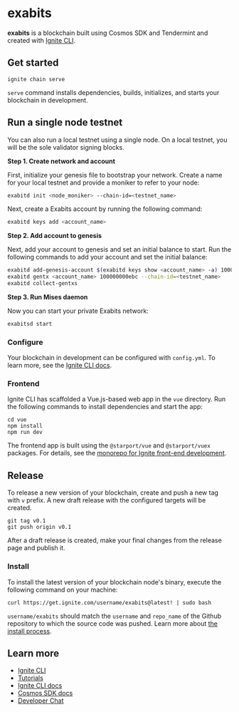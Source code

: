 # exabits

**exabits** is a blockchain built using Cosmos SDK and Tendermint and created with [Ignite CLI](https://ignite.com/cli).

## Get started

```
ignite chain serve
```

`serve` command installs dependencies, builds, initializes, and starts your blockchain in development.

## Run a single node testnet

You can also run a local testnet using a single node. On a local testnet, you will be the sole validator signing blocks.

**Step 1. Create network and account**

First, initialize your genesis file to bootstrap your network. Create a name for your local testnet and provide a moniker to refer to your node:

```bash
exabitd init <node_moniker> --chain-id=<testnet_name>
```

Next, create a Exabits account by running the following command:

```bash
exabitd keys add <account_name>
```

**Step 2. Add account to genesis**

Next, add your account to genesis and set an initial balance to start. Run the following commands to add your account and set the initial balance:

```bash
exabitd add-genesis-account $(exabitd keys show <account_name> -a) 100000000ebc
exabitd gentx <account_name> 100000000ebc --chain-id=<testnet_name>
exabitd collect-gentxs
```

**Step 3. Run Mises daemon**

Now you can start your private Exabits network:

```bash
exabitsd start
```

### Configure

Your blockchain in development can be configured with `config.yml`. To learn more, see the [Ignite CLI docs](https://docs.ignite.com).

### Frontend

Ignite CLI has scaffolded a Vue.js-based web app in the `vue` directory. Run the following commands to install dependencies and start the app:

```
cd vue
npm install
npm run dev
```

The frontend app is built using the `@starport/vue` and `@starport/vuex` packages. For details, see the [monorepo for Ignite front-end development](https://github.com/ignite/web).

## Release

To release a new version of your blockchain, create and push a new tag with `v` prefix. A new draft release with the configured targets will be created.

```
git tag v0.1
git push origin v0.1
```

After a draft release is created, make your final changes from the release page and publish it.

### Install

To install the latest version of your blockchain node's binary, execute the following command on your machine:

```
curl https://get.ignite.com/username/exabits@latest! | sudo bash
```

`username/exabits` should match the `username` and `repo_name` of the Github repository to which the source code was pushed. Learn more about [the install process](https://github.com/allinbits/starport-installer).

## Learn more

-   [Ignite CLI](https://ignite.com/cli)
-   [Tutorials](https://docs.ignite.com/guide)
-   [Ignite CLI docs](https://docs.ignite.com)
-   [Cosmos SDK docs](https://docs.cosmos.network)
-   [Developer Chat](https://discord.gg/ignite)
